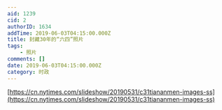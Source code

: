 ```yaml
---
aid: 1239
cid: 2
authorID: 1634
addTime: 2019-06-03T04:15:00.000Z
title: 封藏30年的“六四”照片
tags:
    - 照片
comments: []
date: 2019-06-03T04:15:00.000Z
category: 时政
---
```


[https://cn.nytimes.com/slideshow/20190531/c31tiananmen-images-ss](https://cn.nytimes.com/slideshow/20190531/c31tiananmen-images-ss)
